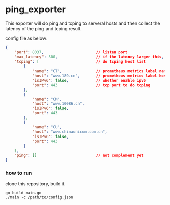 # ping_exporter

This exporter will do ping and tcping to serveral hosts and then collect the latency of the ping and tcping result.

config file as below:

```json
{
    "port": 8037,                       // listen port
    "max_latency": 300,                 // if the latency larger this, set this number as the ping result.
    "tcping": [                         // do tcping host list
        {
            "name": "CT",               // prometheus metrics label name
            "host": "www.189.cn",       // prometheus metrics label host
            "isIPv6": false,            // whether enable ipv6
            "port": 443                 // tcp port to do tcping
        },
        {
            "name": "CM",
            "host": "www.10086.cn",
            "isIPv6": false,
            "port": 443
        },
        {
            "name": "CU",
            "host": "www.chinaunicom.com.cn",
            "isIPv6": false,
            "port": 443
        }
    ],
    "ping": []                          // not complement yet
}
```

### how to run

clone this repository, build it.

```shell
go build main.go
./main -c /path/to/config.json
```